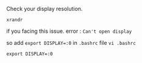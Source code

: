 
Check your display resolution.
```
xrandr
```

if you facing this issue.
error : `Can't open display`

so add `export DISPLAY=:0` in `.bashrc` file
`vi .bashrc`

```
export DISPLAY=:0
```

